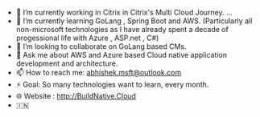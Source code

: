 
- 🔭 I’m currently working in Citrix in Citrix's Multi Cloud Journey. ...
- 🌱 I’m currently learning GoLang , Spring Boot and AWS. (Particularly all non-microsoft technologies as I have already spent a decade of progessional life with Azure , ASP.net , C#)
- 👯 I’m looking to collaborate on GoLang based CMs.
- 💬 Ask me about AWS and Azure based Cloud native application development and architecture.
- 📫 How to reach me: abhishek.msft@outlook.com
- ⚡ Goal: So many technologies want to learn, every month.
- 🌐 Website : http://BuildNative.Cloud
- :india: 

